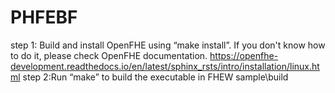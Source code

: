 # PHFEBF
step 1: Build and install OpenFHE using “make install”. If you don't know how to do it, please check OpenFHE documentation. https://openfhe-development.readthedocs.io/en/latest/sphinx_rsts/intro/installation/linux.html
step 2:Run “make” to build the executable in FHEW sample\build 
